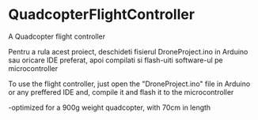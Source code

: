 # QuadcopterFlightController
A Quadcopter flight controller

Pentru a rula acest proiect, deschideti fisierul DroneProject.ino in Arduino sau oricare IDE preferat, apoi compilati si flash-uiti software-ul pe microcontroller

To use the flight controller, just open the "DroneProject.ino" file in Arduino or any preffered IDE and, compile it and flash it to the microcontroller

-optimized for a 900g weight quadcopter, with 70cm in length



